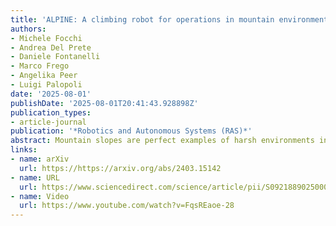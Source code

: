 ```yaml
---
title: 'ALPINE: A climbing robot for operations in mountain environments'
authors:
- Michele Focchi
- Andrea Del Prete
- Daniele Fontanelli
- Marco Frego
- Angelika Peer
- Luigi Palopoli
date: '2025-08-01'
publishDate: '2025-08-01T20:41:43.928898Z'
publication_types:
- article-journal
publication: '*Robotics and Autonomous Systems (RAS)*'
abstract: Mountain slopes are perfect examples of harsh environments in which humans are required to perform difficult and dangerous operations such as removing unstable boulders, dangerous vegetation or deploying safety nets. A good replacement for human intervention can be offered by climbing robots. The different solutions existing in the literature are not up to the task for the difficulty of the requirements (navigation, heavy payloads, flexibility in the execution of the tasks). In this paper, we propose a robotic platform that can fill this gap. Our solution is based on a robot that hangs on ropes, and uses a retractable leg to jump away from the mountain walls. Our package of mechanical solutions, along with the algorithms developed for motion planning and control, delivers swift navigation on irregular and steep slopes, the possibility to overcome or travel around significant natural barriers, and the ability to carry heavy payloads and execute complex tasks. In the paper, we give a full account of our main design and algorithmic choices and show the feasibility of the solution through a large number of physically simulated scenarios.
links:
- name: arXiv
  url: https://https://arxiv.org/abs/2403.15142
- name: URL
  url: https://www.sciencedirect.com/science/article/pii/S0921889025000855
- name: Video
  url: https://www.youtube.com/watch?v=FqsREaoe-28
---
```

